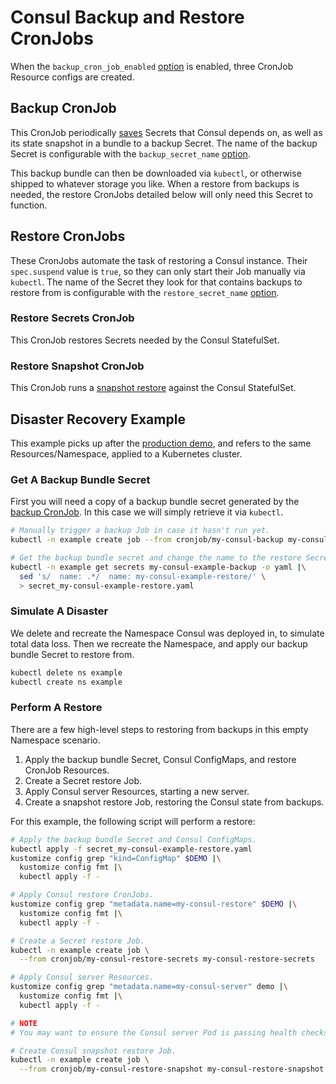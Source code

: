[Options]: https://pkg.go.dev/github.com/bzub/config-functions/consul?tab=doc#Options
[ConsulSnapshotSave]: https://www.consul.io/docs/commands/snapshot/save.html
[ConsulSnapshotRestore]: https://www.consul.io/docs/commands/snapshot/restore.html

# Consul Backup and Restore CronJobs

When the `backup_cron_job_enabled` [option][Options] is enabled, three CronJob
Resource configs are created.

## Backup CronJob

This CronJob periodically [saves][ConsulSnapshotSave] Secrets that Consul
depends on, as well as its state snapshot in a bundle to a backup Secret. The
name of the backup Secret is configurable with the `backup_secret_name`
[option][Options].

This backup bundle can then be downloaded via `kubectl`, or otherwise shipped
to whatever storage you like. When a restore from backups is needed, the
restore CronJobs detailed below will only need this Secret to function.

## Restore CronJobs

These CronJobs automate the task of restoring a Consul instance. Their
`spec.suspend` value is `true`, so they can only start their Job manually via
`kubectl`. The name of the Secret they look for that contains backups to
restore from is configurable with the `restore_secret_name` [option][Options].

### Restore Secrets CronJob

This CronJob restores Secrets needed by the Consul StatefulSet.

### Restore Snapshot CronJob

This CronJob runs a [snapshot restore][ConsulSnapshotRestore] against the
Consul StatefulSet.

## Disaster Recovery Example

This example picks up after the [production demo](./productionExample.md), and
refers to the same Resources/Namespace, applied to a Kubernetes cluster.

### Get A Backup Bundle Secret

First you will need a copy of a backup bundle secret generated by the [backup
CronJob](#backup-cronjob). In this case we will simply retrieve it via
`kubectl`.

```sh
# Manually trigger a backup Job in case it hasn't run yet.
kubectl -n example create job --from cronjob/my-consul-backup my-consul-backup

# Get the backup bundle secret and change the name to the restore Secret name.
kubectl -n example get secrets my-consul-example-backup -o yaml |\
  sed 's/  name: .*/  name: my-consul-example-restore/' \
  > secret_my-consul-example-restore.yaml
```

### Simulate A Disaster

We delete and recreate the Namespace Consul was deployed in, to simulate total
data loss. Then we recreate the Namespace, and apply our backup bundle Secret
to restore from.

```sh
kubectl delete ns example
kubectl create ns example
```

### Perform A Restore

There are a few high-level steps to restoring from backups in this
empty Namespace scenario.
1. Apply the backup bundle Secret, Consul ConfigMaps, and restore CronJob
   Resources.
1. Create a Secret restore Job.
1. Apply Consul server Resources, starting a new server.
1. Create a snapshot restore Job, restoring the Consul state from backups.

For this example, the following script will perform a restore:

```sh
# Apply the backup bundle Secret and Consul ConfigMaps.
kubectl apply -f secret_my-consul-example-restore.yaml
kustomize config grep "kind=ConfigMap" $DEMO |\
  kustomize config fmt |\
  kubectl apply -f -

# Apply Consul restore CronJobs.
kustomize config grep "metadata.name=my-consul-restore" $DEMO |\
  kustomize config fmt |\
  kubectl apply -f -

# Create a Secret restore Job.
kubectl -n example create job \
  --from cronjob/my-consul-restore-secrets my-consul-restore-secrets

# Apply Consul server Resources.
kustomize config grep "metadata.name=my-consul-server" demo |\
  kustomize config fmt |\
  kubectl apply -f -

# NOTE
# You may want to ensure the Consul server Pod is passing health checks before continuing.

# Create Consul snapshot restore Job.
kubectl -n example create job \
  --from cronjob/my-consul-restore-snapshot my-consul-restore-snapshot
```
